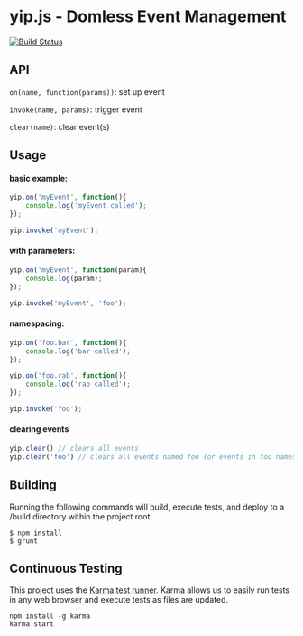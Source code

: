 yip.js - Domless Event Management
==================================================


[![Build Status](https://travis-ci.org/rwhitmire/yip.png?branch=master)](https://travis-ci.org/rwhitmire/yip)

API
--------------------------------------

`on(name, function(params))`: set up event

`invoke(name, params)`: trigger event

`clear(name)`: clear event(s)

Usage
--------------------------------------
	
#### basic example:
```javascript
yip.on('myEvent', function(){
	console.log('myEvent called');		
});

yip.invoke('myEvent');
```

#### with parameters:
```javascript
yip.on('myEvent', function(param){
	console.log(param);
});

yip.invoke('myEvent', 'foo');
```

#### namespacing:
```javascript
yip.on('foo.bar', function(){
	console.log('bar called');
});

yip.on('foo.rab', function(){
	console.log('rab called');
});

yip.invoke('foo');
```

#### clearing events
```javascript
yip.clear() // clears all events
yip.clear('foo') // clears all events named foo (or events in foo namespace)
```

Building
--------------------------------------
Running the following commands will build, execute tests, and deploy
to a /build directory within the project root:

	$ npm install
	$ grunt


Continuous Testing
--------------------------------------
This project uses the [Karma test runner](http://karma-runner.github.io/0.10/index.html).
Karma allows us to easily run tests in any web browser and execute tests as files are updated.

	npm install -g karma
	karma start
